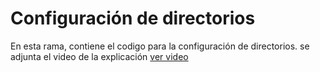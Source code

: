 # Configuración de directorios

En esta rama, contiene el codigo para la configuración de directorios.
se adjunta el video de la explicación  [ver video ](https://youtu.be/haNCMAyFWjQ)
